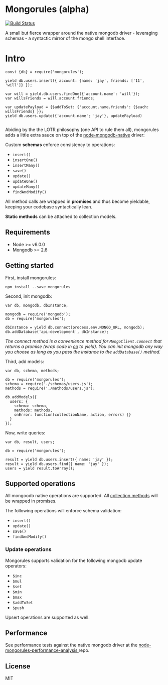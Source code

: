 # Mongorules (alpha)

[![Build Status](https://travis-ci.org/iamdevonbutler/node-mongorules.svg?branch=master)](https://travis-ci.org/iamdevonbutler/node-mongorules)

A small but fierce wrapper around the native mongodb driver - leveraging schemas - a syntactic mirror of the mongo shell interface.

# Intro

```
const {db} = require('mongorules');

yield db.users.insert({ account: {name: 'jay', friends: ['11', 'will']} });

var will = yield.db.users.findOne({'account.name': 'will'});
var willsFriends = will.account.friends;

var updatePayload = {$addToSet: {'account.name.friends': {$each: willsFriends} }};
yield db.users.update({'account.name'; 'jay'}, updatePayload)


```

Abiding by the the LOTR philosophy (one API to rule them all), mongorules adds a little extra sauce on top of the [node-mongodb-native](https://github.com/mongodb/node-mongodb-native) driver:

Custom **schemas** enforce consistency to operations:

- `insert()`
- `insertOne()`
- `insertMany()`
- `save()`
- `update()`
- `updateOne()`
- `updateMany()`
- `findAndModify()`

All method calls are wrapped in **promises** and thus become yieldable, keeping your codebase syntactically lean.

**Static methods** can be attached to collection models.


## Requirements
- Node >= v6.0.0
- Mongodb >= 2.6


## Getting started

First, install mongorules:

```
npm install --save mongorules
```

Second, init mongodb:

```
var db, mongodb, dbInstance;

mongodb = require('mongodb');
db = require('mongorules');

dbInstance = yield db.connect(process.env.MONGO_URL, mongodb);
db.addDatabase('api-development', dbInstance);
```
*The connect method is a convenience method for `MongoClient.connect` that returns a promise (wrap code in [co](https://github.com/tj/co) to yield). You can init mongodb any way you choose as long as you pass the instance to the `addDatabase()` method.*

Third, add models:

```
var db, schema, methods;

db = require('mongorules');
schema = require('./schemas/users.js');
methods = require('./methods/users.js');

db.addModels({
  users: {
    schema: schema,
    methods: methods,
    onError: function(collectionName, action, errors) {}
  }
});
```

Now, write queries:

```
var db, result, users;

db = require('mongorules');

result = yield db.users.insert({ name: 'jay' });
result = yield db.users.find({ name: 'jay' });
users = yield result.toArray();  
```

## Supported operations

All mongoodb native operations are supported. All [collection methods](http://docs.mongodb.org/manual/reference/method/js-collection/) will be wrapped in promises.

The following operations will enforce schema validation:

- `insert()`
- `update()`
- `save()`
- `findAndModify()`

### Update operations

Mongorules supports validation for the following mongodb update operators:

- `$inc`
- `$mul`
- `$set`
- `$min`
- `$max`
- `$addToSet`
- `$push`

Upsert operations are supported as well.

## Performance
See performance tests against the native mongodb driver at the [node-mongorules-performance-analysis ](https://github.com/iamdevonbutler/node-mongorules-performance-analysis) repo.


## License
MIT
